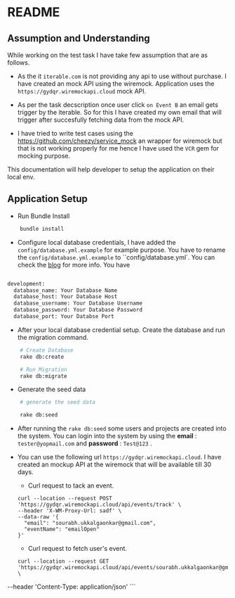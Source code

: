 # README

## Assumption and Understanding

While working on the test task I have take few assumption that are as follows.

* As the it `iterable.com` is not providing any api to use without purchase. I have created an mock API using the wiremock. Application uses the `https://gydqr.wiremockapi.cloud` mock API.

* As per the task decscription once user click `on Event B` an email gets trigger by the iterable. So for this I have created my own email that will trigger after succesfully fetching data from the mock API.

* I have tried to write test cases using the https://github.com/cheezy/service_mock an wrapper for wiremock but that is not working properly for me hence I have used the `VCR` gem for mocking purpose.

This documentation will help developer to setup the application on their local env.

## Application Setup

* Run Bundle Install

```sh
	bundle install
```

* Configure local database credentials, I have added the `config/database.yml.example` for example purpose. You have to rename the `config/database.yml.example` to ``config/database.yml`.	You can check the <a href='https://www.freshworks.com/eng-blogs/managing-rails-application-secrets-with-encrypted-credentials-blog/'>blog</a> for more info. You have 

```sh

development:
  database_name: Your Database Name
  database_host: Your Database Host
  database_username: Your Database Username
  database_password: Your Database Password
  database_port: Your Databse Port    

```

* After your local database credential setup. Create the database and run the migration command.

```sh
	# Create Database
	rake db:create

	# Run Migration
	rake db:migrate
``` 

* Generate the seed data

```sh
	# generate the seed data

	rake db:seed
```

* After running the `rake db:seed` some users and projects are created into the system. You can login into the system by using the <b>email</b> : `tester@yopmail.com` and <b>password</b> : `Test@123` .

* You can use the following url `https://gydqr.wiremockapi.cloud`. I have created an mockup API at the wiremock that will be available till 30 days.


	* Curl request to tack an event.	
	
	```
	curl --location --request POST 'https://gydqr.wiremockapi.cloud/api/events/track' \
	--header 'X-WM-Proxy-Url: sadf' \
	--data-raw '{
	  "email": "sourabh.ukkalgaonkar@gmail.com",
	  "eventName": "emailOpen"
	}'
	```

	* Curl request to fetch user's event.

	```
	curl --location --request GET 'https://gydqr.wiremockapi.cloud/api/events/sourabh.ukkalgaonkar@gmail.com' \
--header 'Content-Type: application/json'
	```